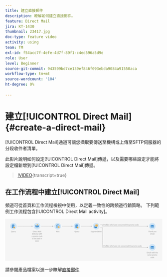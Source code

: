 ```yaml
---
title: 建立直接郵件
description: 瞭解如何建立直接郵件。
feature: Direct Mail
jira: KT-1430
thumbnail: 23417.jpg
doc-type: feature video
activity: using
team: TM
exl-id: f54acc7f-4efe-4d7f-89f1-c4ed596a5d9e
role: User
level: Beginner
source-git-commit: 943599bd7ce139ef846f093ebda9084a91550aca
workflow-type: tm+mt
source-wordcount: '104'
ht-degree: 0%

---
```


# 建立[!UICONTROL Direct Mail] {#create-a-direct-mail}

[!UICONTROL Direct Mail]通道可讓您擷取要傳送至機構或上傳至SFTP伺服器的分段收件者清單。

此影片說明如何設定[!UICONTROL Direct Mail]傳遞，以及需要哪些設定才能將設定檔新增到[!UICONTROL Direct Mail]傳遞。

>[!VIDEO](https://video.tv.adobe.com/v/23417?learn=on){transcript=true}

## 在工作流程中建立[!UICONTROL Direct Mail]

頻道可從首頁和工作流程檢視中使用，以定義一致性的跨頻道行銷策略。 下列範例工作流程包含[!UICONTROL Direct Mail activity]。

![工作流程影像](/help/assets/direct_mail_examplewf.png)

請參閱產品檔案以進一步瞭解[直接郵件](https://experienceleague.adobe.com/docs/campaign-standard/using/communication-channels/direct-mail/about-direct-mail.html)
